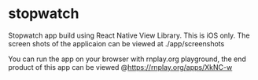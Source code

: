 # stopwatch
Stopwatch app build using React Native View Library.
This is iOS only.
The screen shots of the applicaion can be viewed at ./app/screenshots

You can run the app on your browser with rnplay.org playground, the end product of this app can be viewed @https://rnplay.org/apps/XkNC-w
